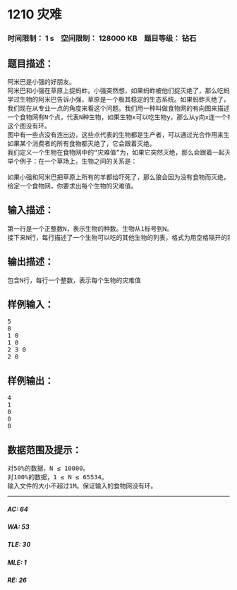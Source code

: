 # 1210 灾难   
### 时间限制： 1 s&nbsp;&nbsp;&nbsp;&nbsp;空间限制： 128000 KB&nbsp;&nbsp;&nbsp;&nbsp;题目等级： 钻石  
## 题目描述：  

<pre>
阿米巴是小强的好朋友。  
阿米巴和小强在草原上捉蚂蚱。小强突然想，如果蚂蚱被他们捉灭绝了，那么吃蚂蚱的小鸟就会饿死，而捕食小鸟的猛禽也会跟着灭绝，从而引发一系列的生态灾难。  
学过生物的阿米巴告诉小强，草原是一个极其稳定的生态系统。如果蚂蚱灭绝了，小鸟照样可以吃别的虫子，所以一个物种的灭绝并不一定会引发重大的灾难。  
我们现在从专业一点的角度来看这个问题。我们用一种叫做食物网的有向图来描述生物之间的关系：  
一个食物网有N个点，代表N种生物，如果生物x可以吃生物y，那么从y向x连一个有向边。  
这个图没有环。  
图中有一些点没有连出边，这些点代表的生物都是生产者，可以通过光合作用来生存； 而有连出边的点代表的都是消费者，它们必须通过吃其他生物来生存。  
如果某个消费者的所有食物都灭绝了，它会跟着灭绝。
我们定义一个生物在食物网中的“灾难值”为，如果它突然灭绝，那么会跟着一起灭绝的生物的种数。  
举个例子：在一个草场上，生物之间的关系是：
        
如果小强和阿米巴把草原上所有的羊都给吓死了，那么狼会因为没有食物而灭绝，而小强和阿米巴可以通过吃牛、牛可以通过吃草来生存下去。所以，羊的灾难值是1。但是，如果草突然灭绝，那么整个草原上的5种生物都无法幸免，所以，草的灾难值是4。  
给定一个食物网，你要求出每个生物的灾难值。
</pre>
  
  
## 输入描述：  

<pre>
第一行是一个正整数N，表示生物的种数。生物从1标号到N。  
接下来N行，每行描述了一个生物可以吃的其他生物的列表，格式为用空格隔开的若干个数字，每个数字表示一种生物的标号，最后一个数字是0表示列表的结束。
</pre>
  
  
## 输出描述：  

<pre>
包含N行，每行一个整数，表示每个生物的灾难值
</pre>
  
  
## 样例输入：  

<pre>
5  
0  
1 0  
1 0  
2 3 0  
2 0
</pre>
  
  
## 样例输出：  

<pre>
4  
1  
0  
0  
0
</pre>
  
  
## 数据范围及提示：  

<pre>
对50%的数据，N ≤ 10000。  
对100%的数据，1 ≤ N ≤ 65534。  
输入文件的大小不超过1M。保证输入的食物网没有环。
</pre>
  
  
***  

##### AC: 64  
##### WA: 53  
##### TLE: 30  
##### MLE: 1  
##### RE: 26  
